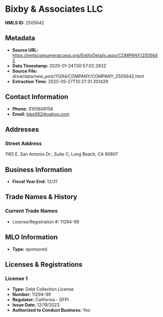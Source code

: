 # Bixby & Associates LLC

**NMLS ID:** 2505642

## Metadata
- **Source URL:** https://nmlsconsumeraccess.org/EntityDetails.aspx/COMPANY/2505642
- **Data Timestamp:** 2025-01-24T00:57:02.293Z
- **Source File:** drive/data/new_york/11294/COMPANY/COMPANY_2505642.html
- **Extraction Time:** 2025-05-27T10:37:31.301429

## Contact Information
- **Phone:** 3105608156
- **Email:** klee562@yahoo.com

## Addresses
### Street Address
1165 E. San Antonio Dr.; Suite C; Long Beach, CA 90807

## Business Information
- **Fiscal Year End:** 12/31

## Trade Names & History
### Current Trade Names
- License/Registration #: 11294-99

## MLO Information
- **Type:** sponsored

## Licenses & Registrations

### License 1
- **Type:** Debt Collection License
- **Number:** 11294-99
- **Regulator:** California - DFPI
- **Issue Date:** 12/19/2023
- **Authorized to Conduct Business:** Yes
